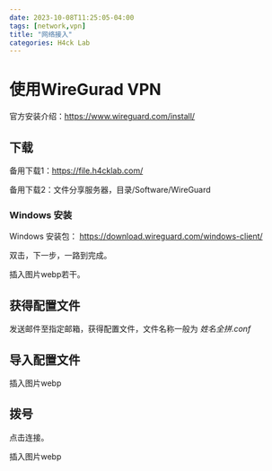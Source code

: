 ```yaml
---
date: 2023-10-08T11:25:05-04:00
tags: [network,vpn]
title: "网络接入"
categories: H4ck Lab
---
```


# 使用WireGurad VPN

官方安装介绍：<https://www.wireguard.com/install/>

## 下载

备用下载1：<https://file.h4cklab.com/>

备用下载2：文件分享服务器，目录/Software/WireGuard

### Windows 安装

Windows 安装包： <https://download.wireguard.com/windows-client/>

双击，下一步，一路到完成。

插入图片webp若干。


## 获得配置文件

发送邮件至指定邮箱，获得配置文件，文件名称一般为 *姓名全拼.conf*

## 导入配置文件

插入图片webp

## 拨号
点击连接。

插入图片webp